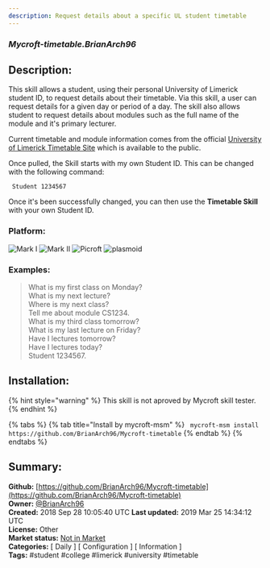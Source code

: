```yaml
---
description: Request details about a specific UL student timetable
---
```


### _Mycroft-timetable.BrianArch96_  
## Description:  
This skill allows a student, using their personal University of Limerick student ID, to request details about their timetable. Via this skill, a user can request details for a given day or period of a day.
The skill also allows student to request details about modules such as the full name of the module and it's primary lecturer.

Current timetable and module information comes from the official [University of Limerick Timetable Site](https://www.timetable.ul.ie/) which is available to the public.

Once pulled, the Skill starts with my own Student ID. This can be changed with the following command:

``` Student 1234567```

Once it's been successfully changed, you can then use the **Timetable Skill** with your own Student ID.  
  
  
### Platform:  
 ![Mark I](../.gitbook/assets/mark-1-icon.png)  ![Mark II](../.gitbook/assets/mark-2-icon.png)  ![Picroft](../.gitbook/assets/picroft-icon.png)  ![plasmoid](../.gitbook/assets/kde.png)   
### Examples:  
> What is my first class on Monday?  
> What is my next lecture?  
> Where is my next class?  
> Tell me about module CS1234.  
> What is my third class tomorrow?  
> What is my last lecture on Friday?  
> Have I lectures tomorrow?  
> Have I lectures today?  
> Student 1234567.  
  
## Installation:  
{% hint style="warning" %}
This skill is not aproved by Mycroft skill tester.
{% endhint %}
    
{% tabs %}
{% tab title="Install by mycroft-msm" %}
``` mycroft-msm install https://github.com/BrianArch96/Mycroft-timetable```
{% endtab %}
  {% endtabs %}
    
## Summary:  
**Github:** [https://github.com/BrianArch96/Mycroft-timetable](https://github.com/BrianArch96/Mycroft-timetable)  
**Owner:** [@BrianArch96](https://github.com/BrianArch96)  
**Created:** 2018 Sep 28 10:05:40 UTC  **Last updated:** 2019 Mar 25 14:34:12 UTC  
**License:** Other  
**Market status:** [Not in Market](https://market.mycroft.ai/skill/)  
**Categories:** [ Daily ] [ Configuration ] [ Information ]   
**Tags:** \#student \#college \#limerick \#university \#timetable   
